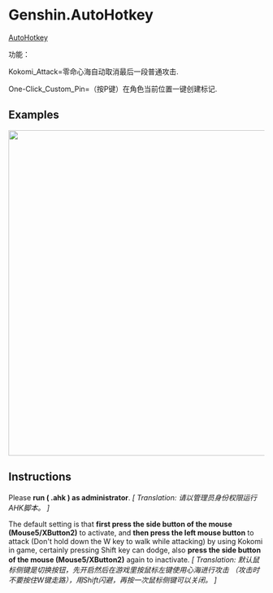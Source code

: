 # Genshin.AutoHotkey
 [AutoHotkey](https://www.autohotkey.com/download/ahk-install.exe)
 
功能：

Kokomi_Attack=零命心海自动取消最后一段普通攻击.

One-Click_Custom_Pin=（按P键）在角色当前位置一键创建标记.

## Examples
<img src="./Assets/Kokomi_Attack.gif" width=640 high=360>


## Instructions
Please **run ( .ahk ) as administrator**.
*[ Translation: 请以管理员身份权限运行AHK脚本。 ]*

The default setting is that **first press the side button of the mouse (Mouse5/XButton2)** to activate, and **then press the left mouse button** to attack (Don't hold down the W key to walk while attacking) by using Kokomi in game, certainly pressing Shift key can dodge, also **press the side button of the mouse (Mouse5/XButton2)** again to inactivate.
*[ Translation: 默认鼠标侧键是切换按钮，先开启然后在游戏里按鼠标左键使用心海进行攻击 （攻击时不要按住W键走路），用Shift闪避，再按一次鼠标侧键可以关闭。 ]*
